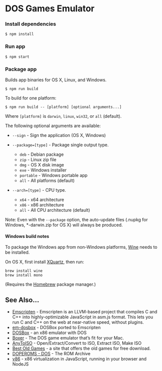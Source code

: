 DOS Games Emulator
==========

### Install dependencies

```
$ npm install
```

### Run app

```
$ npm start
```

### Package app

Builds app binaries for OS X, Linux, and Windows.

```
$ npm run build
```

To build for one platform:

```
$ npm run build -- [platform] [optional arguments...]
```

Where `[platform]` is `darwin`, `linux`, `win32`, or `all` (default).

The following optional arguments are available:

- `--sign` - Sign the application (OS X, Windows)
- `--package=[type]` - Package single output type.
   - `deb` - Debian package
   - `zip` - Linux zip file
   - `dmg` - OS X disk image
   - `exe` - Windows installer
   - `portable` - Windows portable app
   - `all` - All platforms (default)

- `--arch=[type]` - CPU type.
   - `x64` - x64 architecture
   - `x86` - x86 architecture
   - `all` - All CPU architecture (default)

Note: Even with the `--package` option, the auto-update files (.nupkg for Windows, *-darwin.zip for OS X) will always be produced.

#### Windows build notes

To package the Windows app from non-Windows platforms, [Wine](https://www.winehq.org/) needs
to be installed.

On OS X, first install [XQuartz](http://www.xquartz.org/), then run:

```
brew install wine
brew install mono
```

(Requires the [Homebrew](http://brew.sh/) package manager.)

See Also...
---
- [Emscripten](http://kripken.github.io/emscripten-site/) - Emscripten is an LLVM-based project that compiles C and C++ into highly-optimizable JavaScript in asm.js format. This lets you run C and C++ on the web at near-native speed, without plugins.
- [em-dosbox](https://github.com/dreamlayers/em-dosbox) - DOSBox ported to Emscripten
- [DOSBox](http://www.dosbox.com/) - an x86 emulator with DOS
- [Boxer](http://boxerapp.com/) - The DOS game emulator that’s fit for your Mac.
- [AnyToISO](http://www.crystalidea.com/anytoiso) - Open/Extract/Convert to ISO, Extract ISO, Make ISO
- [Best Old Games](http://www.bestoldgames.net/eng/) - a site that offers the old games for free download. 
- [DOPEROMS - DOS](http://doperoms.com/roms/Dos.html) - The ROM Archive
- [v86](http://copy.sh/v86/) - x86 virtualization in JavaScript, running in your browser and NodeJS
